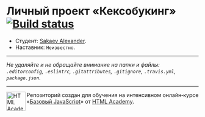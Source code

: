 # Личный проект «Кексобукинг» [![Build status][travis-image]][travis-url]

* Студент: [Sakaev Alexander](https://up.htmlacademy.ru/javascript/10/user/194741).
* Наставник: `Неизвестно`.

---

_Не удаляйте и не обращайте внимание на папки и файлы:_<br>
_`.editorconfig`, `.eslintrc`, `.gitattributes`, `.gitignore`, `.travis.yml`, `package.json`._

---

<a href="https://htmlacademy.ru/intensive/javascript"><img align="left" width="50" height="50" title="HTML Academy" src="https://up.htmlacademy.ru/static/img/intensive/javascript/logo-for-github.svg"></a>

Репозиторий создан для обучения на интенсивном онлайн‑курсе «[Базовый JavaScript](https://htmlacademy.ru/intensive/javascript)» от [HTML Academy](https://htmlacademy.ru).

[travis-image]: https://travis-ci.org/htmlacademy-javascript/194741-keksobooking.svg?branch=master
[travis-url]: https://travis-ci.org/htmlacademy-javascript/194741-keksobooking
